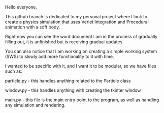 Hello everyone,

This github branch is dedicated to my personal project where I look to create a physics simulation that uses Verlet Integration and Procedural animation with a soft body.


Right now you can see the word document I am in the process of gradually filling out, it is unfinished but is receiving gradual updates.


You can also notice that I am working on creating a simple working system (SWS) to slowly add more functionality to it with time.


I wanted to be specific with it, and I want it to be modular, so we have files such as:

particle.py - this handles anything related to the Particle class

window.py - this handles anything with creating the tkinter window

main.py - this file is the main entry point to the program, as well as handling any simulation and rendering.
